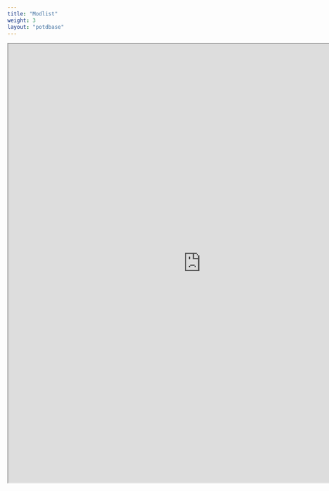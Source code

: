 ```yaml
---
title: "Modlist"
weight: 3
layout: "potdbase"
---
```


<iframe src="https://docs.google.com/spreadsheets/d/e/2PACX-1vRX1swKMpBO5jUpua6LEzek7yQkPN8iaAkdIc87OSb7JoBUNTLuHNJ8zK8Jf0zaJ09O_deljFoWJHfj/pubhtml?gid=0&amp;single=true&amp;widget=true&amp;headers=false" height="1000" width="875"></iframe>